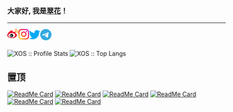 ### 大家好, 我是[翠花](https://www.nange.cn)！
---
<a href="http://weibo.com/xuhanyu0526">
  <img align="left" alt="佩佩 | 新浪微博" width="26px" src="https://github.com/XOS/XOS/blob/master/icon/weibo.svg" />
</a>
<a href="https://www.instagram.com/nange.cn/">
  <img align="left" alt="眼儿媚 | Instagram" width="24px" src="https://github.com/XOS/XOS/blob/master/icon/Instagram.svg" />
</a>
<a href="https://twitter.com/PeinanXu">
  <img align="left" alt="眼儿媚 | Twitter" width="26px" src="https://github.com/XOS/XOS/blob/master/icon/Twitter.svg" />
</a>
<a href="https://t.me/laoxu">
  <img align="left" alt="眼儿媚 | Telegram Channel" width="26px" src="https://github.com/XOS/XOS/blob/master/icon/Telegram.svg" />
</a>


<br />
<br />
<p align="left">
  <img heigth="195" src="https://github-readme-stats.vercel.app/api?username=XOS&show_icons=true&theme=synthwave" alt="XOS :: Profile Stats" />
  <img height="195" src="https://github-readme-stats.vercel.app/api/top-langs/?username=XOS&langs_count=10&theme=tokyonight&layout=compact" alt="XOS :: Top Langs" />
</p>

## 置顶
<p align="left">
 
[![ReadMe Card](https://github-readme-stats.vercel.app/api/pin/?username=XOS&repo=Config&theme=radical)](https://github.com/xos/Config) 
[![ReadMe Card](https://github-readme-stats.vercel.app/api/pin/?username=XOS&repo=Home&theme=cobalt)](https://github.com/xos/Home)
[![ReadMe Card](https://github-readme-stats.vercel.app/api/pin/?username=XOS&repo=StatusPage&theme=synthwave)](https://github.com/xos/StatusPage) 
[![ReadMe Card](https://github-readme-stats.vercel.app/api/pin/?username=XOS&repo=Nange&theme=merko)](https://github.com/xos/Nange)
[![ReadMe Card](https://github-readme-stats.vercel.app/api/pin/?username=XOS&repo=CheckChrome&theme=dracula)](https://github.com/XOS/CheckChrome) 
[![ReadMe Card](https://github-readme-stats.vercel.app/api/pin/?username=XOS&repo=BlockIPs&theme=gruvbox)](https://github.com/XOS/BlockIPs)
</p>
